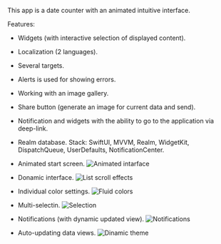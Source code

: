 This app is a date counter with an animated intuitive interface.

Features:
- Widgets (with interactive selection of displayed content).
- Localization (2 languages).
- Several targets.
- Alerts is used for showing errors.
- Working with an image gallery.
- Share button (generate an image for current data and send).
- Notification and widgets with the ability to go to the application via deep-link.
- Realm database.
Stack: SwiftUI, MVVM, Realm, WidgetKit, DispatchQueue, UserDefaults, NotificationCenter.

- Animated start screen.
![Animated intarface](https://github.com/mirror-voly/Day-to-Days/blob/main/Presentation/InShot_20241102_185553722.gif)
- Donamic interface.
![List scroll effects](https://github.com/mirror-voly/Day-to-Days/blob/main/Presentation/InShot_20241102_180318678.gif)
- Individual color settings.
![Fluid colors](https://github.com/mirror-voly/Day-to-Days/blob/main/Presentation/InShot_20241102_182353378.gif)
- Multi-selectin.
![Selection](https://github.com/mirror-voly/Day-to-Days/blob/main/Presentation/InShot_20241102_183603284.gif)
- Notifications (with dynamic updated view).
![Notifications](https://github.com/mirror-voly/Day-to-Days/blob/main/Presentation/InShot_20241102_184727456.gif)
- Auto-updating data views.
![Dinamic theme](https://github.com/mirror-voly/Day-to-Days/blob/main/Presentation/InShot_20241102_185033106.gif)
